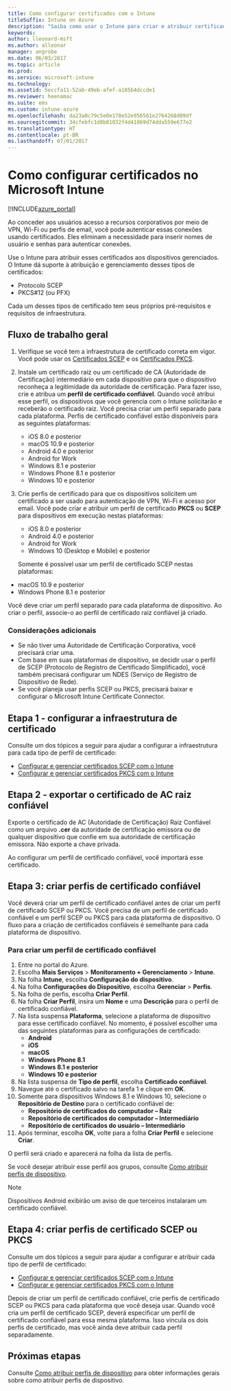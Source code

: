 ```yaml
---
title: Como configurar certificados com o Intune
titleSuffix: Intune on Azure
description: "Saiba como usar o Intune para criar e atribuir certificados que ajudam você a proteger conexões Wi-Fi, VPN e outras."
keywords: 
author: lleonard-msft
ms.author: alleonar
manager: angrobe
ms.date: 06/03/2017
ms.topic: article
ms.prod: 
ms.service: microsoft-intune
ms.technology: 
ms.assetid: 5eccfa11-52ab-49eb-afef-a185b4dccde1
ms.reviewer: heenamac
ms.suite: ems
ms.custom: intune-azure
ms.openlocfilehash: da23a0c79c5e0e178e52e956561e2764268d09df
ms.sourcegitcommit: 34cfebfc1d8b81032f4d41869d74dda559e677e2
ms.translationtype: HT
ms.contentlocale: pt-BR
ms.lasthandoff: 07/01/2017
---
```

# <a name="how-to-configure-certificates-in-microsoft-intune"></a>Como configurar certificados no Microsoft Intune

[!INCLUDE[azure_portal](./includes/azure_portal.md)]

Ao conceder aos usuários acesso a recursos corporativos por meio de VPN, Wi-Fi ou perfis de email, você pode autenticar essas conexões usando certificados. Eles eliminam a necessidade para inserir nomes de usuário e senhas para autenticar conexões.

Use o Intune para atribuir esses certificados aos dispositivos gerenciados. O Intune dá suporte à atribuição e gerenciamento desses tipos de certificados:

- Protocolo SCEP
- PKCS#12 (ou PFX)

Cada um desses tipos de certificado tem seus próprios pré-requisitos e requisitos de infraestrutura.

## <a name="general-workflow"></a>Fluxo de trabalho geral

1. Verifique se você tem a infraestrutura de certificado correta em vigor. Você pode usar os [Certificados SCEP](certificates-scep-configure.md) e os [Certificados PKCS](certficates-pfx-configure.md).
2. Instale um certificado raiz ou um certificado de CA (Autoridade de Certificação) intermediário em cada dispositivo para que o dispositivo reconheça a legitimidade da autoridade de certificação. Para fazer isso, crie e atribua um **perfil de certificado confiável**. Quando você atribui esse perfil, os dispositivos que você gerencia com o Intune solicitarão e receberão o certificado raiz. Você precisa criar um perfil separado para cada plataforma. Perfis de certificado confiável estão disponíveis para as seguintes plataformas:
    - iOS 8.0 e posterior
    - macOS 10.9 e posterior
    - Android 4.0 e posterior
    - Android for Work
    - Windows 8.1 e posterior
    - Windows Phone 8.1 e posterior
    - Windows 10 e posterior
3. Crie perfis de certificado para que os dispositivos solicitem um certificado a ser usado para autenticação de VPN, Wi-Fi e acesso por email. Você pode criar e atribuir um perfil de certificado **PKCS** ou **SCEP** para dispositivos em execução nestas plataformas:
    - iOS 8.0 e posterior
    - Android 4.0 e posterior
    - Android for Work
    - Windows 10 (Desktop e Mobile) e posterior

    Somente é possível usar um perfil de certificado SCEP nestas plataformas:

-   macOS 10.9 e posterior
-   Windows Phone 8.1 e posterior

Você deve criar um perfil separado para cada plataforma de dispositivo. Ao criar o perfil, associe-o ao perfil de certificado raiz confiável já criado.

### <a name="further-considerations"></a>Considerações adicionais

- Se não tiver uma Autoridade de Certificação Corporativa, você precisará criar uma.
- Com base em suas plataformas de dispositivo, se decidir usar o perfil de SCEP (Protocolo de Registro de Certificado Simplificado), você também precisará configurar um NDES (Serviço de Registro de Dispositivo de Rede).
- Se você planeja usar perfis SCEP ou PKCS, precisará baixar e configurar o Microsoft Intune Certificate Connector.


## <a name="step-1--configure-your-certificate-infrastructure"></a>Etapa 1 - configurar a infraestrutura de certificado

Consulte um dos tópicos a seguir para ajudar a configurar a infraestrutura para cada tipo de perfil de certificado:

- [Configurar e gerenciar certificados SCEP com o Intune](certificates-scep-configure.md)
- [Configurar e gerenciar certificados PKCS com o Intune](certficates-pfx-configure.md)


## <a name="step-2---export-your-trusted-root-ca-certificate"></a>Etapa 2 - exportar o certificado de AC raiz confiável

Exporte o certificado de AC (Autoridade de Certificação) Raiz Confiável como um arquivo **.cer** da autoridade de certificação emissora ou de qualquer dispositivo que confie em sua autoridade de certificação emissora. Não exporte a chave privada.

Ao configurar um perfil de certificado confiável, você importará esse certificado.

## <a name="step-3-create-trusted-certificate-profiles"></a>Etapa 3: criar perfis de certificado confiável
Você deverá criar um perfil de certificado confiável antes de criar um perfil de certificado SCEP ou PKCS. Você precisa de um perfil de certificado confiável e um perfil SCEP ou PKCS para cada plataforma de dispositivo. O fluxo para a criação de certificados confiáveis é semelhante para cada plataforma de dispositivo.

### <a name="to-create-a-trusted-certificate-profile"></a>Para criar um perfil de certificado confiável

1. Entre no portal do Azure.
2. Escolha **Mais Serviços** > **Monitoramento + Gerenciamento** > **Intune**.
3. Na folha **Intune**, escolha **Configuração do dispositivo**.
2. Na folha **Configurações do Dispositivo**, escolha **Gerenciar** > **Perfis**.
3. Na folha de perfis, escolha **Criar Perfil**.
4. Na folha **Criar Perfil**, insira um **Nome** e uma **Descrição** para o perfil de certificado confiável.
5. Na lista suspensa **Plataforma**, selecione a plataforma de dispositivo para esse certificado confiável. No momento, é possível escolher uma das seguintes plataformas para as configurações de certificado:
    - **Android**
    - **iOS**
    - **macOS**
    - **Windows Phone 8.1**
    - **Windows 8.1 e posterior**
    - **Windows 10 e posterior**
6. Na lista suspensa de **Tipo de perfil**, escolha **Certificado confiável**.
7. Navegue até o certificado salvo na tarefa 1 e clique em **OK**.
8. Somente para dispositivos Windows 8.1 e Windows 10, selecione o **Repositório de Destino** para o certificado confiável de:
    - **Repositório de certificados do computador – Raiz**
    - **Repositório de certificados do computador – Intermediário**
    - **Repositório de certificados do usuário – Intermediário**
8. Após terminar, escolha **OK**, volte para a folha **Criar Perfil** e selecione **Criar**.

O perfil será criado e aparecerá na folha da lista de perfis.

Se você desejar atribuir esse perfil aos grupos, consulte [Como atribuir perfis de dispositivo](device-profile-assign.md).


> [!Note]
> Dispositivos Android exibirão um aviso de que terceiros instalaram um certificado confiável.

## <a name="step-4-create-scep-or-pkcs-certificate-profiles"></a>Etapa 4: criar perfis de certificado SCEP ou PKCS

Consulte um dos tópicos a seguir para ajudar a configurar e atribuir cada tipo de perfil de certificado:

- [Configurar e gerenciar certificados SCEP com o Intune](certificates-scep-configure.md)
- [Configurar e gerenciar certificados PKCS com o Intune](certficates-pfx-configure.md)

Depois de criar um perfil de certificado confiável, crie perfis de certificado SCEP ou PKCS para cada plataforma que você deseja usar. Quando você cria um perfil de certificado SCEP, deverá especificar um perfil de certificado confiável para essa mesma plataforma. Isso vincula os dois perfis de certificado, mas você ainda deve atribuir cada perfil separadamente.


## <a name="next-steps"></a>Próximas etapas
Consulte [Como atribuir perfis de dispositivo](device-profile-assign.md) para obter informações gerais sobre como atribuir perfis de dispositivo.
